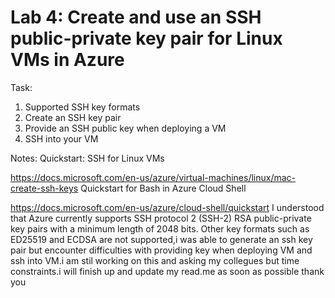 # Lab 4: Create and use an SSH public-private key pair for Linux VMs in Azure

Task:
1. Supported SSH key formats
2. Create an SSH key pair
3. Provide an SSH public key when deploying a VM
4. SSH into your VM


Notes:
Quickstart: SSH for Linux VMs

https://docs.microsoft.com/en-us/azure/virtual-machines/linux/mac-create-ssh-keys
Quickstart for Bash in Azure Cloud Shell

https://docs.microsoft.com/en-us/azure/cloud-shell/quickstart
I understood that Azure currently supports SSH protocol 2 (SSH-2) RSA public-private key pairs with a minimum length of 2048 bits. Other key formats such as ED25519 and ECDSA are not supported,i was able to generate an ssh key pair but encounter difficulties with providing key when deploying VM and ssh into VM.i am stil working on this and asking my collegues but time constraints.i will finish up and update my read.me as soon as possible thank you